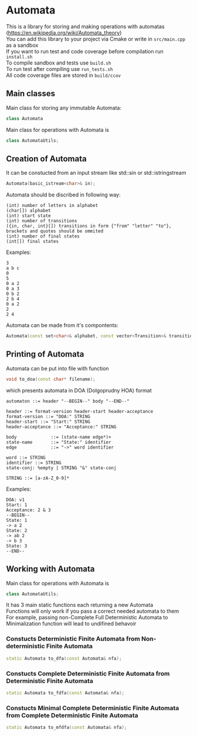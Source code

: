 # Automata

This is a library for storing and making operations with automatas (https://en.wikipedia.org/wiki/Automata_theory)\
You can add this library to your project via Cmake or write in ```src/main.cpp``` as a sandbox\
If you want to run test and code coverage before compilation run ```install.sh```\
To compile sandbox and tests use ```build.sh```\
To run test after compiling use ```run_tests.sh```\
All code coverage files are stored in ```build/ccov```

## Main classes

Main class for storing any immutable Automata:
```C++
class Automata
```

Main class for operations with Automata is
```C++
class AutomataUtils;
```

## Creation of Automata
It can be constucted from an input stream like std::sin or std::istringstream
```C++
Automata(basic_istream<char>& in);
```

Automata should be discribed in following way:

```
(int) number of letters in alphabet
(char[]) alphabet
(int) start state
(int) number of transitions
({in, char, int}[]) transitions in form {"from" "letter" "to"}, brackets and quotes should be ommited
(int) number of final states
(int[]) final states
```
Examples:

```
3 
a b c
0
5
0 a 2
0 a 3
0 b 2
2 b 4
0 a 2
2 
2 4
```

Automata can be made from it's compontents:

```C++
Automata(const set<char>& alphabet, const vector<Transition>& transitions, const int start, const set<int>& final_states);
```

## Printing of Automata
Automata can be put into file with function
```C++
void to_doa(const char* filename);
```

which presents automata in DOA (Dolgoprudny HOA) format

```
automaton ::= header "--BEGIN--" body "--END--"

header ::= format-version header-start header-acceptance
format-version ::= "DOA:" STRING
header-start ::= "Start:" STRING
header-acceptance ::= "Acceptance:" STRING
             
body             ::= (state-name edge*)+
state-name       ::= "State:" identifier
edge             ::= "->" word identifier

word ::= STRING
identifier ::= STRING
state-conj: %empty | STRING "&" state-conj

STRING ::= [a-zA-Z_0-9]*
```

Examples:

```
DOA: v1
Start: 1
Acceptance: 2 & 3
--BEGIN--
State: 1
-> a 2
State: 2
-> ab 2
-> b 3
State: 3
--END--
```

## Working with Automata

Main class for operations with Automata is
```C++
class AutomataUtils;
```

It has 3 main static functions each returning a new Automata\
Functions will only work if you pass a correct needed automata to them\
For example, passing non-Complete Full Deterministic Automata to Minimalization function will lead to undifined behavoir

### Constucts Deterministic Finite Automata from Non-deterministic Finite Automata
```C++
static Automata to_dfa(const Automata& nfa);
```

### Constucts Complete Deterministic Finite Automata from Deterministic Finite Automata
```C++
static Automata to_fdfa(const Automata& nfa);
```

### Constucts Minimal Complete Deterministic Finite Automata from Complete Deterministic Finite Automata
```C++
static Automata to_mfdfa(const Automata& nfa);
```